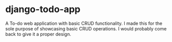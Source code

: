 # django-todo-app
A To-do web application with basic CRUD functionality. 
I made this for the sole purpose of showcasing basic CRUD operations. I would probably come back to give it a proper design.
